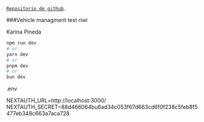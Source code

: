 [`Repositorio de github`](https://github.com/Womka7/vehicle-mangment).

###Vehicle managment test riwi

Karina Pineda 
```bash
npm run dev
# or
yarn dev
# or
pnpm dev
# or
bun dev
```

.env

NEXTAUTH_URL=http://localhost:3000/
NEXTAUTH_SECRET=88d466064bu6ad34c053f67d663cd6f0f238c5feb8f5477eb348c663a7aca728
